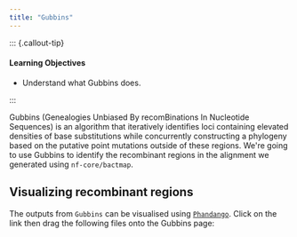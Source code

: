 ```yaml
---
title: "Gubbins"
---
```


::: {.callout-tip}
#### Learning Objectives

- Understand what Gubbins does. 

:::

Gubbins (Genealogies Unbiased By recomBinations In Nucleotide Sequences) is an algorithm that iteratively identifies loci containing elevated densities of base substitutions while concurrently constructing a phylogeny based on the putative point mutations outside of these regions.  We're going to use Gubbins to identify the recombinant regions in the alignment we generated using `nf-core/bactmap`.

## Visualizing recombinant regions

The outputs from `Gubbins` can be visualised using [`Phandango`](https://jameshadfield.github.io/phandango/#/).  Click on the link then drag the following files onto the Gubbins page:
